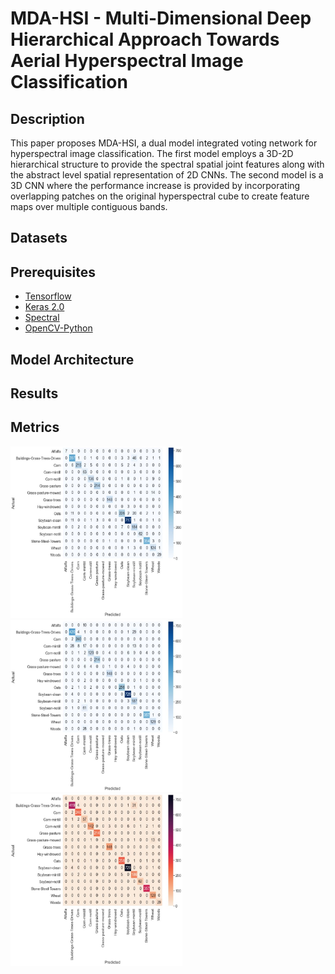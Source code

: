 # MDA-HSI - Multi-Dimensional Deep Hierarchical Approach Towards Aerial Hyperspectral Image Classification

## Description 

This paper proposes MDA-HSI, a dual model integrated voting network for hyperspectral image classification. The first model employs a 3D-2D hierarchical structure to provide the spectral spatial joint features along with the abstract level spatial representation of 2D CNNs. The second model is a 3D CNN where the performance increase is provided by incorporating overlapping patches on the original hyperspectral cube to create feature maps over multiple contiguous bands.

## Datasets

## Prerequisites

- [Tensorflow](https://github.com/tensorflow/tensorflow)
- [Keras 2.0](https://github.com/fchollet/keras)
- [Spectral](https://github.com/spectralpython/spectral)
- [OpenCV-Python](https://github.com/opencv/opencv)

## Model Architecture

## Results

## Metrics

<img src="metrics/IP/IP_CM1.JPG" width="275" height="275"/> <img src="metrics/IP/IP_CM2.JPG" width="275" height="275"/> <img src="metrics/IP/IP_CM_ENSEMBLE.JPG" width="275" height="275"/>
